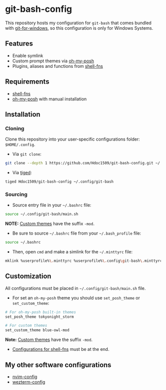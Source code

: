 # git-bash-config

This repository hosts my configuration for `git-bash` that comes bundled with [git-for-windows](https://gitforwindows.org/), so this configuration is only for Windows Systems.

## Features

- Enable symlink
- Custom prompt themes via [oh-my-posh](https://ohmyposh.dev/docs/themes)
- Plugins, aliases and functions from [shell-fns](https://github.com/Hdoc1509/shell-fns#plugins)

## Requirements

- [shell-fns](https://github.com/Hdoc1509/shell-fns#installation)
- [oh-my-posh](https://ohmyposh.dev/docs/installation/windows#installation) with manual installation

## Installation

### Cloning

Clone this repository into your user-specific configurations folder: `$HOME/.config`.

- Via `git clone`:

```sh
git clone --depth 1 https://github.com/Hdoc1509/git-bash-config.git ~/.config/git-bash
```

- Via [tiged](https://github.com/tiged/tiged#installation):

```sh
tiged Hdoc1509/git-bash-config ~/.config/git-bash
```

### Sourcing

- Source entry file in your `~/.bashrc` file:

```sh
source ~/.config/git-bash/main.sh
```

**NOTE:** [Custom themes](/custom-themes/) have the suffix `-mod`.

- Be sure to source `~/.bashrc` file from your `~/.bash_profile` file:

```sh
source ~/.bashrc
```

- Then, open `cmd` and make a simlink for the `~/.minttyrc` file:

```sh
mklink %userprofile%\.minttyrc %userprofile%\.config\git-bash\.minttyrc
```

## Customization

All configurations must be placed in `~/.config/git-bash/main.sh` file.

- For set an `oh-my-posh` theme you should use `set_posh_theme` or `set_custom_theme`:

```sh
# For oh-my-posh built-in themes
set_posh_theme tokyonight_storm

# For custom themes
set_custom_theme blue-owl-mod
```

**Note:** [Custom themes](/custom-themes/) have the suffix `-mod`.

- [Configurations for shell-fns](https://github.com/Hdoc1509/shell-fns#usage) must be at the end.

## My other software configurations

- [nvim-config](https://github.com/Hdoc1509/nvim-config)
- [wezterm-config](https://github.com/Hdoc1509/wezterm-config)
